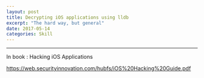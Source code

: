 ```yaml
---
layout: post
title: Decrypting iOS applications using lldb
excerpt: "The hard way, but general"
date: 2017-05-14
categories: Skill
---
```

 


---

In book : Hacking iOS Applications

https://web.securityinnovation.com/hubfs/iOS%20Hacking%20Guide.pdf

